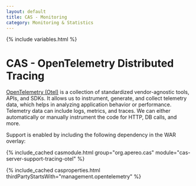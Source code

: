 ```yaml
---
layout: default
title: CAS - Monitoring
category: Monitoring & Statistics
---
```


{% include variables.html %}

# CAS - OpenTelemetry Distributed Tracing

[OpenTelemetry (Otel)](https://opentelemetry.io) is a collection of standardized vendor-agnostic tools, APIs, and SDKs. It allows us to instrument, generate, and 
collect telemetry data, which helps in analyzing application behavior or performance. Telemetry data can include logs, 
metrics, and traces. We can either automatically or manually instrument the code for HTTP, DB calls, and more.

Support is enabled by including the following dependency in the WAR overlay:

{% include_cached casmodule.html group="org.apereo.cas" module="cas-server-support-tracing-otel" %}

{% include_cached casproperties.html thirdPartyStartsWith="management.opentelemetry" %}
